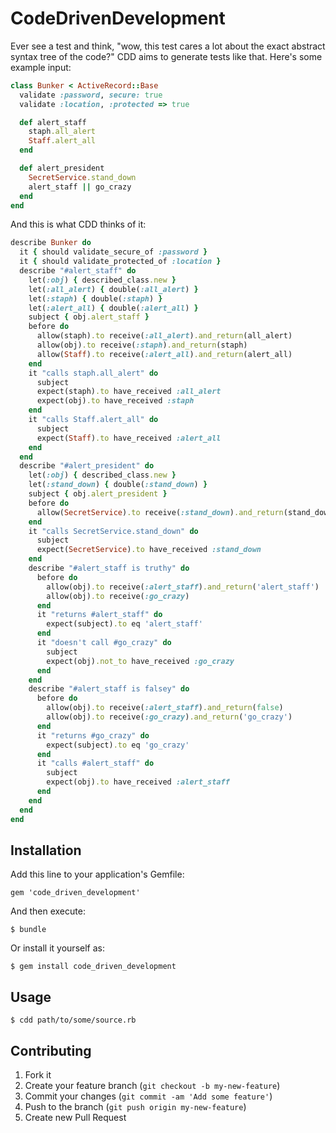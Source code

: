 # CodeDrivenDevelopment

Ever see a test and think, "wow, this test cares a lot about the exact abstract
syntax tree of the code?"  CDD aims to generate tests like that.  Here's some example input:

``` ruby
class Bunker < ActiveRecord::Base
  validate :password, secure: true
  validate :location, :protected => true

  def alert_staff
    staph.all_alert
    Staff.alert_all
  end

  def alert_president
    SecretService.stand_down
    alert_staff || go_crazy
  end
end
```

And this is what CDD thinks of it:

``` ruby
describe Bunker do
  it { should validate_secure_of :password }
  it { should validate_protected_of :location }
  describe "#alert_staff" do
    let(:obj) { described_class.new }
    let(:all_alert) { double(:all_alert) }
    let(:staph) { double(:staph) }
    let(:alert_all) { double(:alert_all) }
    subject { obj.alert_staff }
    before do
      allow(staph).to receive(:all_alert).and_return(all_alert)
      allow(obj).to receive(:staph).and_return(staph)
      allow(Staff).to receive(:alert_all).and_return(alert_all)
    end
    it "calls staph.all_alert" do
      subject
      expect(staph).to have_received :all_alert
      expect(obj).to have_received :staph
    end
    it "calls Staff.alert_all" do
      subject
      expect(Staff).to have_received :alert_all
    end
  end
  describe "#alert_president" do
    let(:obj) { described_class.new }
    let(:stand_down) { double(:stand_down) }
    subject { obj.alert_president }
    before do
      allow(SecretService).to receive(:stand_down).and_return(stand_down)
    end
    it "calls SecretService.stand_down" do
      subject
      expect(SecretService).to have_received :stand_down
    end
    describe "#alert_staff is truthy" do
      before do
        allow(obj).to receive(:alert_staff).and_return('alert_staff')
        allow(obj).to receive(:go_crazy)
      end
      it "returns #alert_staff" do
        expect(subject).to eq 'alert_staff'
      end
      it "doesn't call #go_crazy" do
        subject
        expect(obj).not_to have_received :go_crazy
      end
    end
    describe "#alert_staff is falsey" do
      before do
        allow(obj).to receive(:alert_staff).and_return(false)
        allow(obj).to receive(:go_crazy).and_return('go_crazy')
      end
      it "returns #go_crazy" do
        expect(subject).to eq 'go_crazy'
      end
      it "calls #alert_staff" do
        subject
        expect(obj).to have_received :alert_staff
      end
    end
  end
end
```

## Installation

Add this line to your application's Gemfile:

    gem 'code_driven_development'

And then execute:

    $ bundle

Or install it yourself as:

    $ gem install code_driven_development

## Usage

    $ cdd path/to/some/source.rb

## Contributing

1. Fork it
2. Create your feature branch (`git checkout -b my-new-feature`)
3. Commit your changes (`git commit -am 'Add some feature'`)
4. Push to the branch (`git push origin my-new-feature`)
5. Create new Pull Request
